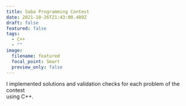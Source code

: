 ```yaml
---
title: Saba Programming Contest
date: 2021-10-26T21:43:00.489Z
draft: false
featured: false
tags:
  - C++
  - ""
image:
  filename: featured
  focal_point: Smart
  preview_only: false
---
```

I implemented solutions and validation checks for each problem of the contest\
using C++.